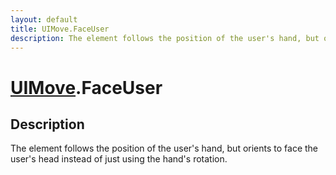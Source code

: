 ```yaml
---
layout: default
title: UIMove.FaceUser
description: The element follows the position of the user's hand, but orients to face the user's head instead of just using the hand's rotation.
---
```

# [UIMove]({{site.url}}/Pages/Reference/UIMove.html).FaceUser

## Description
The element follows the position of the user's hand, but
orients to face the user's head instead of just using the hand's
rotation.

